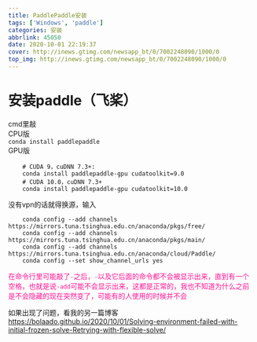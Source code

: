 ```yaml
---
title: PaddlePaddle安装
tags: ['Windows', 'paddle']
categories: 安装
abbrlink: 45050
date: 2020-10-01 22:19:37
cover: http://inews.gtimg.com/newsapp_bt/0/7002248090/1000/0
top_img: http://inews.gtimg.com/newsapp_bt/0/7002248090/1000/0
---
```


# 安装paddle（飞桨）  
cmd里敲   
CPU版  
`conda install paddlepaddle`    
GPU版  
```
    # CUDA 9，cuDNN 7.3+:
    conda install paddlepaddle-gpu cudatoolkit=9.0
    # CUDA 10.0，cuDNN 7.3+
    conda install paddlepaddle-gpu cudatoolkit=10.0
```
没有vpn的话就得换源，输入
```
    conda config --add channels https://mirrors.tuna.tsinghua.edu.cn/anaconda/pkgs/free/
    conda config --add channels https://mirrors.tuna.tsinghua.edu.cn/anaconda/pkgs/main/
    conda config --add channels https://mirrors.tuna.tsinghua.edu.cn/anaconda/cloud/Paddle/
    conda config --set show_channel_urls yes   
```
<font color="DeepPink">在命令行里可能敲了`-`之后，`-`以及它后面的命令都不会被显示出来，直到有一个空格，也就是说`-add`可能不会显示出来，这都是正常的，我也不知道为什么之前是不会隐藏的现在突然变了，可能有的人使用的时候并不会</font>

如果出现了问题，看我的另一篇博客
<https://bolaado.github.io/2020/10/01/Solving-environment-failed-with-initial-frozen-solve-Retrying-with-flexible-solve/>


